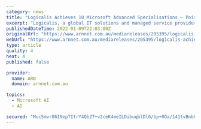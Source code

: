 ```yaml
---
category: news
title: "Logicalis Achieves 10 Microsoft Advanced Specialisations – Poised for Digital Transformation in 2022"
excerpt: "Logicalis, a global IT solutions and managed service provider, is announcing the achievement of 10 Microsoft Advanced Specialisations across Microsoft’s Azure, Security and Modern Work solutions. Logicalis Australia has also renewed its status as a Microsoft Azure Expert Managed Services Provider (MSP)."
publishedDateTime: 2022-01-09T22:03:00Z
originalUrl: "https://www.arnnet.com.au/mediareleases/205395/logicalis-achieves-10-microsoft-advanced/"
webUrl: "https://www.arnnet.com.au/mediareleases/205395/logicalis-achieves-10-microsoft-advanced/"
type: article
quality: 4
heat: 4
published: false

provider:
  name: ARN
  domain: arnnet.com.au

topics:
  - Microsoft AI
  - AI

secured: "MucSmvr86I9epTItrY4QbZ7+v2ceK4meILDibuqblDl6/bp+0Oa/141tvBnbC6KHwJ9DgS3PNy2vkDgBrAfVkpufTcwTbl5heGbJ1Z0EKMY4gPW3rFU9Z5vxavxs1Jf9syTKdql693zfXyzs4LaSNjDQyLNZbeC+JZR9Uh8sq3HRnEFRHYTJazoO2/4/BpO7V9X0KUq3I7/oep96kuxpF0hVuprccArz9ON5h0TuwxjRVF8LfnSxqsCRl2b/iK3X7jYNF7XnMdKnGidGDbArsjp7DOtUplf9NvimPcsbGRWPvL1NZkM0M7O6Ej4lIuMdsKx7b4Tua7LDshAjTN0mQk5AS3cK6XGr6E/Q2cyFGUk=;dy8n1JVPirWtrAZ7TWWcsg=="
---
```


